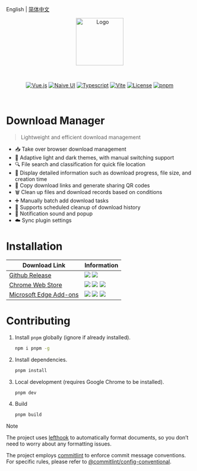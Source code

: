 English | [简体中文](README.md)

<p align="center"><img width="128" src="./src/public/images/icon.svg" alt="Logo" /></p>
<br />
<p align="center">
  <a href="https://vuejs.org"><img src="https://img.shields.io/badge/Vue.js-35495e.svg?logo=vuedotjs&logoColor=%234FC08D" alt="Vue.js" /></a>
  <a href="https://www.naiveui.com"><img src="https://img.shields.io/badge/Naive UI-5fbc2b.svg?logo=css3&logoColor=white" alt="Naive UI" /></a>
  <a href="https://www.typescriptlang.org"><img src="https://img.shields.io/badge/Typescript-007acc.svg?logo=typescript&logoColor=white" alt="Typescript" /></a>
  <a href="https://vite.dev"><img src="https://img.shields.io/badge/Vite-%23646CFF.svg?logo=vite&logoColor=white" alt="Vite" /></a>
  <a href="https://pnpm.io"><img src="https://img.shields.io/badge/pnpm-4a4a4a.svg?logo=pnpm&logoColor=f69220" alt="License" /></a>
  <a href="https://github.com/breadgrocery/download-manager/blob/main/LICENSE"><img src="https://img.shields.io/github/license/breadgrocery/download-manager" alt="pnpm" /></a>
</p>
<br />

# Download Manager

> Lightweight and efficient download management

- 📥 Take over browser download management
- 🎨 Adaptive light and dark themes, with manual switching support
- 🔍 File search and classification for quick file location
- 📄 Display detailed information such as download progress, file size, and creation time
- 🔗 Copy download links and generate sharing QR codes
- 🗑️ Clean up files and download records based on conditions
- ➕ Manually batch add download tasks
- 🧹 Supports scheduled cleanup of download history
- 🔔 Notification sound and popup
- ☁️ Sync plugin settings

# Installation

| Download Link                                                                                                | Information                                                                                                                                                                                                                                                                                                                                                                                                                                                                                                                                                                                                         |
| ------------------------------------------------------------------------------------------------------------ | ------------------------------------------------------------------------------------------------------------------------------------------------------------------------------------------------------------------------------------------------------------------------------------------------------------------------------------------------------------------------------------------------------------------------------------------------------------------------------------------------------------------------------------------------------------------------------------------------------------------- |
| [Github Release](https://github.com/breadgrocery/download-manager/releases/latest)                           | <img src="https://img.shields.io/github/v/release/breadgrocery/download-manager?label=version"/> <img src="https://img.shields.io/github/downloads/breadgrocery/download-manager/total?label=downloads"/>                                                                                                                                                                                                                                                                                                                                                                                                           |
| [Chrome Web Store](https://chrome.google.com/webstore/detail/hhmgnllgjongoenjfnbcdlangemdiodk)               | <img src="https://img.shields.io/chrome-web-store/v/hhmgnllgjongoenjfnbcdlangemdiodk?label=version"/> <img src="https://img.shields.io/chrome-web-store/d/hhmgnllgjongoenjfnbcdlangemdiodk?label=users"/> <img src="https://img.shields.io/chrome-web-store/rating/hhmgnllgjongoenjfnbcdlangemdiodk?label=rating"/>                                                                                                                                                                                                                                                                                                 |
| [Microsoft Edge Add-ons](https://microsoftedge.microsoft.com/addons/detail/jgecopfgpbndacamabkgjhgbepmallpd) | <img src="https://img.shields.io/badge/dynamic/json?label=version&query=$.version&url=https://microsoftedge.microsoft.com/addons/getproductdetailsbycrxid/jgecopfgpbndacamabkgjhgbepmallpd"/> <img src="https://img.shields.io/badge/dynamic/json?label=users&query=$.activeInstallCount&url=https://microsoftedge.microsoft.com/addons/getproductdetailsbycrxid/jgecopfgpbndacamabkgjhgbepmallpd"/> <img src="https://img.shields.io/badge/dynamic/json?label=rating&query=$.averageRating&suffix=%2F5&url=https://microsoftedge.microsoft.com/addons/getproductdetailsbycrxid/jgecopfgpbndacamabkgjhgbepmallpd"/> |

# Contributing

1. Install `pnpm` globally (ignore if already installed).

   ```bash
   npm i pnpm -g
   ```

2. Install dependencies.

   ```bash
   pnpm install
   ```

3. Local development (requires Google Chrome to be installed).

   ```bash
   pnpm dev
   ```

4. Build

   ```bash
   pnpm build
   ```

> [!NOTE]
>
> The project uses [lefthook](https://github.com/evilmartians/lefthook) to automatically format documents, so you don’t need to worry about any formatting issues.
>
> The project employs [commitlint](https://github.com/conventional-changelog/commitlint) to enforce commit message conventions. For specific rules, please refer to [@commitlint/config-conventional](https://github.com/conventional-changelog/commitlint/tree/master/@commitlint/config-conventional).
